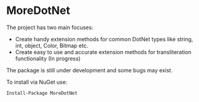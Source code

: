 # MoreDotNet

The project has two main focuses:

- Create handy extension methods for common DotNet types like string, int, object, Color, Bitmap etc.
- Create easy to use and accurate extension methods for transliteration functionality (In progress)

The package is still under development and some bugs may exist.

To install via NuGet use:

```
Install-Package MoreDotNet
```